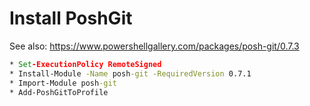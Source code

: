 # Install PoshGit

See also: https://www.powershellgallery.com/packages/posh-git/0.7.3

```cmd
* Set-ExecutionPolicy RemoteSigned
* Install-Module -Name posh-git -RequiredVersion 0.7.1
* Import-Module posh-git
* Add-PoshGitToProfile
```
